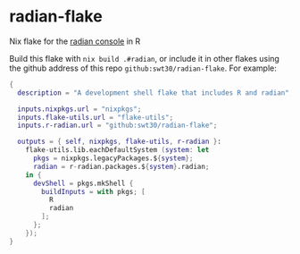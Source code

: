 # radian-flake
Nix flake for the [radian console](https://github.com/randy3k/radian) in R

Build this flake with `nix build .#radian`, or include it in other flakes
using the github address of this repo `github:swt30/radian-flake`. For example:

```nix
{
  description = "A development shell flake that includes R and radian";

  inputs.nixpkgs.url = "nixpkgs";
  inputs.flake-utils.url = "flake-utils";
  inputs.r-radian.url = "github:swt30/radian-flake";

  outputs = { self, nixpkgs, flake-utils, r-radian }:
    flake-utils.lib.eachDefaultSystem (system: let
      pkgs = nixpkgs.legacyPackages.${system};
      radian = r-radian.packages.${system}.radian;
    in {
      devShell = pkgs.mkShell {
        buildInputs = with pkgs; [
          R
          radian
        ];
      };
    });
}
```
